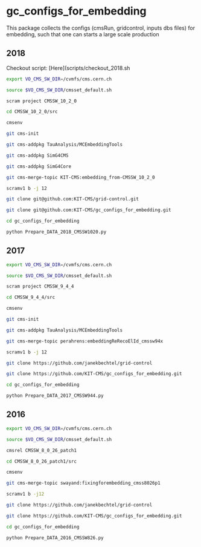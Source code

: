 # gc_configs_for_embedding

This package collects the configs (cmsRun, gridcontrol, inputs dbs files) for embedding, such that one can starts a large scale production

## 2018 

Checkout script: [Here](scripts/checkout_2018.sh

```sh
export VO_CMS_SW_DIR=/cvmfs/cms.cern.ch

source $VO_CMS_SW_DIR/cmsset_default.sh

scram project CMSSW_10_2_0

cd CMSSW_10_2_0/src

cmsenv

git cms-init

git cms-addpkg TauAnalysis/MCEmbeddingTools

git cms-addpkg SimG4CMS

git cms-addpkg SimG4Core

git cms-merge-topic KIT-CMS:embedding_from-CMSSW_10_2_0

scramv1 b -j 12

git clone git@github.com:KIT-CMS/grid-control.git

git clone git@github.com:KIT-CMS/gc_configs_for_embedding.git

cd gc_configs_for_embedding

python Prepare_DATA_2018_CMSSW1020.py
```

## 2017

```sh
export VO_CMS_SW_DIR=/cvmfs/cms.cern.ch

source $VO_CMS_SW_DIR/cmsset_default.sh

scram project CMSSW_9_4_4

cd CMSSW_9_4_4/src

cmsenv

git cms-init

git cms-addpkg TauAnalysis/MCEmbeddingTools

git cms-merge-topic perahrens:embeddingReRecoElId_cmssw94x

scramv1 b -j 12

git clone https://github.com/janekbechtel/grid-control

git clone https://github.com/KIT-CMS/gc_configs_for_embedding.git

cd gc_configs_for_embedding

python Prepare_DATA_2017_CMSSW944.py
```

## 2016

```sh
export VO_CMS_SW_DIR=/cvmfs/cms.cern.ch

source $VO_CMS_SW_DIR/cmsset_default.sh

cmsrel CMSSW_8_0_26_patch1

cd CMSSW_8_0_26_patch1/src

cmsenv

git cms-merge-topic swayand:fixingforembedding_cmss8026p1

scramv1 b -j12

git clone https://github.com/janekbechtel/grid-control

git clone https://github.com/KIT-CMS/gc_configs_for_embedding.git

cd gc_configs_for_embedding

python Prepare_DATA_2016_CMSSW826.py
```
